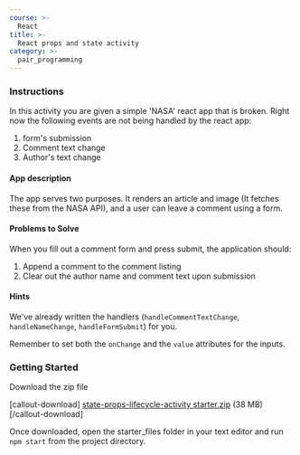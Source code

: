 ```yaml
---
course: >-
  React
title: >-
  React props and state activity
category: >-
  pair_programming
---
```


### Instructions

In this activity you are given a simple 'NASA' react app that is broken. Right now the following events are not being handled by the react app:

1. form's submission
2. Comment text change
3. Author's text change

#### App description

The app serves two purposes. It renders an article and image (It fetches these from the NASA API), and a user can leave a comment using a form.

#### Problems to Solve

When you fill out a comment form and press submit, the application should:

1. Append a comment to the comment listing
2. Clear out the author name and comment text upon submission

#### Hints

We've already written the handlers (`handleCommentTextChange`, `handleNameChange`, `handleFormSubmit`) for you.

Remember to set both the `onChange` and the `value` attributes for the inputs.

### Getting Started

Download the zip file

[callout-download]
[state-props-lifecycle-activity starter.zip](https://tiy-learn-content.s3.amazonaws.com/4abfa7ef-state-props-lifecycle-activity%20starter.zip) (38 MB)
[/callout-download]

Once downloaded, open the starter_files folder in your text editor and run `npm start` from the project directory.
